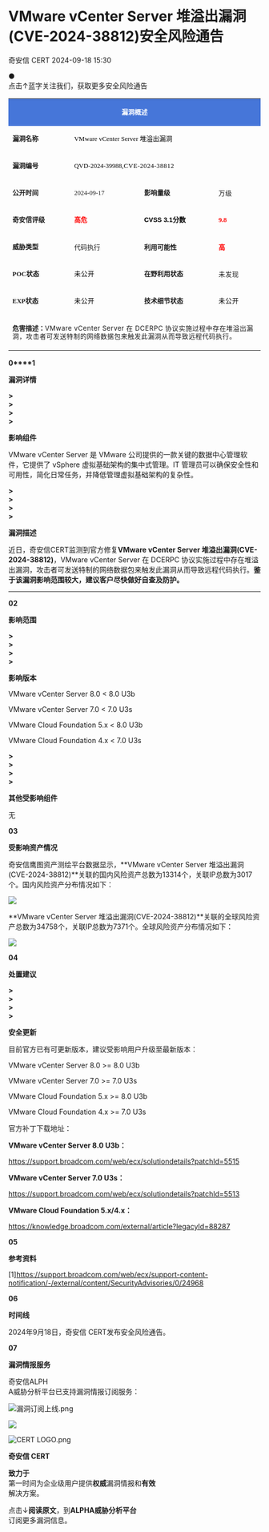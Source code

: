 #  VMware vCenter Server 堆溢出漏洞(CVE-2024-38812)安全风险通告   
 奇安信 CERT   2024-09-18 15:30  
  
●   
点击↑蓝字关注我们，获取更多安全风险通告  
  
<table><tbody style="-webkit-tap-highlight-color: transparent;outline: 0px;visibility: visible;"><tr style="-webkit-tap-highlight-color: transparent;outline: 0px;visibility: visible;"><td valign="middle" align="center" rowspan="1" colspan="4" style="-webkit-tap-highlight-color: transparent;outline: 0px;word-break: break-all;hyphens: auto;border-color: rgb(70, 118, 217);background-color: rgb(70, 118, 217);visibility: visible;"><p style="-webkit-tap-highlight-color: transparent;outline: 0px;line-height: 1em;visibility: visible;"><span style="-webkit-tap-highlight-color: transparent;outline: 0px;color: rgb(255, 255, 255);letter-spacing: 0px;visibility: visible;"><strong style="-webkit-tap-highlight-color: transparent;outline: 0px;visibility: visible;"><span style="-webkit-tap-highlight-color: transparent;outline: 0px;font-size: 13px;letter-spacing: 0px;visibility: visible;">漏洞概述</span></strong><br style="-webkit-tap-highlight-color: transparent;outline: 0px;visibility: visible;"/></span></p></td></tr><tr style="-webkit-tap-highlight-color: transparent;outline: 0px;visibility: visible;"><td valign="middle" align="left" width="136" style="-webkit-tap-highlight-color: transparent;outline: 0px;word-break: break-all;hyphens: auto;border-color: rgb(70, 118, 217);visibility: visible;"><p style="-webkit-tap-highlight-color: transparent;outline: 0px;line-height: 1em;visibility: visible;"><span style="-webkit-tap-highlight-color: transparent;outline: 0px;font-size: 13px;letter-spacing: 0px;visibility: visible;"><strong style="-webkit-tap-highlight-color: transparent;outline: 0px;visibility: visible;"><span style="-webkit-tap-highlight-color: transparent;outline: 0px;letter-spacing: 0px;font-family: 微软雅黑, &#34;Microsoft YaHei&#34;;visibility: visible;">漏洞名称</span></strong></span></p></td><td valign="middle" align="left" rowspan="1" colspan="3" style="-webkit-tap-highlight-color: transparent;outline: 0px;word-break: break-all;hyphens: auto;border-color: rgb(70, 118, 217);visibility: visible;"><p style="-webkit-tap-highlight-color: transparent;outline: 0px;line-height: 1em;visibility: visible;"><span style="-webkit-tap-highlight-color: transparent;outline: 0px;color: rgb(0, 0, 0);font-size: 13px;caret-color: rgb(255, 0, 0);letter-spacing: 0px;font-family: 微软雅黑, &#34;Microsoft YaHei&#34;;visibility: visible;">VMware vCenter Server 堆溢出漏洞</span></p></td></tr><tr style="-webkit-tap-highlight-color: transparent;outline: 0px;visibility: visible;"><td valign="middle" align="left" rowspan="1" colspan="1" width="136" style="-webkit-tap-highlight-color: transparent;outline: 0px;word-break: break-all;hyphens: auto;border-color: rgb(70, 118, 217);visibility: visible;"><p style="-webkit-tap-highlight-color: transparent;outline: 0px;line-height: 1em;visibility: visible;"><span style="-webkit-tap-highlight-color: transparent;outline: 0px;font-size: 13px;letter-spacing: 0px;font-family: 微软雅黑, &#34;Microsoft YaHei&#34;;visibility: visible;"><strong style="-webkit-tap-highlight-color: transparent;outline: 0px;visibility: visible;">漏洞编号</strong></span></p></td><td valign="middle" align="left" rowspan="1" colspan="3" style="-webkit-tap-highlight-color: transparent;outline: 0px;word-break: break-all;hyphens: auto;border-color: rgb(70, 118, 217);visibility: visible;"><p style="-webkit-tap-highlight-color: transparent;outline: 0px;line-height: 1em;visibility: visible;"><span style="-webkit-tap-highlight-color: transparent;outline: 0px;color: rgb(0, 0, 0);font-size: 13px;caret-color: rgb(255, 0, 0);font-family: 微软雅黑, &#34;Microsoft YaHei&#34;;visibility: visible;">QVD-2024-39988</span><span style="-webkit-tap-highlight-color: transparent;outline: 0px;color: rgb(0, 0, 0);font-family: 微软雅黑, &#34;Microsoft YaHei&#34;;font-size: 13px;caret-color: rgb(255, 0, 0);letter-spacing: 0.544px;text-align: justify;visibility: visible;">,CVE-2024-38812</span></p></td></tr><tr style="-webkit-tap-highlight-color: transparent;outline: 0px;visibility: visible;"><td valign="middle" align="left" width="136" style="-webkit-tap-highlight-color: transparent;outline: 0px;word-break: break-all;hyphens: auto;border-color: rgb(70, 118, 217);visibility: visible;"><p style="-webkit-tap-highlight-color: transparent;outline: 0px;line-height: 1em;visibility: visible;"><span style="-webkit-tap-highlight-color: transparent;outline: 0px;font-size: 13px;visibility: visible;"><strong style="-webkit-tap-highlight-color: transparent;outline: 0px;visibility: visible;"><span style="-webkit-tap-highlight-color: transparent;outline: 0px;font-family: 微软雅黑, &#34;Microsoft YaHei&#34;;visibility: visible;">公开时间</span></strong></span></p></td><td valign="middle" align="left" width="157" style="-webkit-tap-highlight-color: transparent;outline: 0px;word-break: break-all;hyphens: auto;border-color: rgb(70, 118, 217);visibility: visible;"><p style="-webkit-tap-highlight-color: transparent;outline: 0px;line-height: 1em;visibility: visible;"><span style="-webkit-tap-highlight-color: transparent;outline: 0px;font-size: 13px;font-family: 微软雅黑, &#34;Microsoft YaHei&#34;;visibility: visible;">2024-09-17</span></p></td><td valign="middle" align="left" width="169" style="-webkit-tap-highlight-color: transparent;outline: 0px;word-break: break-all;hyphens: auto;border-color: rgb(70, 118, 217);visibility: visible;"><p style="-webkit-tap-highlight-color: transparent;outline: 0px;line-height: 1em;visibility: visible;"><span style="-webkit-tap-highlight-color: transparent;outline: 0px;font-size: 13px;visibility: visible;"><strong style="-webkit-tap-highlight-color: transparent;outline: 0px;visibility: visible;"><span style="-webkit-tap-highlight-color: transparent;outline: 0px;font-family: 微软雅黑, &#34;Microsoft YaHei&#34;;visibility: visible;">影响量级</span></strong></span></p></td><td valign="middle" align="left" width="95" style="-webkit-tap-highlight-color: transparent;outline: 0px;word-break: break-all;hyphens: auto;border-color: rgb(70, 118, 217);line-height: 1em;visibility: visible;letter-spacing: 0.544px;"><p style="-webkit-tap-highlight-color: transparent;outline: 0px;line-height: 1em;visibility: visible;word-break: break-all;hyphens: auto;border-color: rgb(70, 118, 217);letter-spacing: 0.544px;"><span style="-webkit-tap-highlight-color: transparent;outline: 0px;font-size: 13px;visibility: visible;">万级</span></p></td></tr><tr style="-webkit-tap-highlight-color: transparent;outline: 0px;visibility: visible;"><td valign="middle" align="left" width="136" style="-webkit-tap-highlight-color: transparent;outline: 0px;word-break: break-all;hyphens: auto;border-color: rgb(70, 118, 217);visibility: visible;"><p style="-webkit-tap-highlight-color: transparent;outline: 0px;line-height: 1em;visibility: visible;"><span style="-webkit-tap-highlight-color: transparent;outline: 0px;font-size: 13px;visibility: visible;"><strong style="-webkit-tap-highlight-color: transparent;outline: 0px;visibility: visible;"><span style="-webkit-tap-highlight-color: transparent;outline: 0px;font-family: 微软雅黑, &#34;Microsoft YaHei&#34;;visibility: visible;">奇安信评级</span></strong></span></p></td><td valign="middle" align="left" width="157" style="-webkit-tap-highlight-color: transparent;outline: 0px;word-break: break-all;hyphens: auto;border-color: rgb(70, 118, 217);visibility: visible;"><p style="-webkit-tap-highlight-color: transparent;outline: 0px;line-height: 1em;visibility: visible;"><span style="-webkit-tap-highlight-color: transparent;outline: 0px;font-size: 13px;font-family: 微软雅黑, &#34;Microsoft YaHei&#34;;visibility: visible;"><strong style="-webkit-tap-highlight-color: transparent;cursor: text;color: rgb(0, 0, 0);caret-color: rgb(255, 0, 0);font-family: 微软雅黑, &#34;Microsoft YaHei&#34;, sans-serif;visibility: visible;max-inline-size: 100%;outline: none 0px !important;"><span style="-webkit-tap-highlight-color: transparent;cursor: text;color: rgb(255, 0, 0);font-family: 微软雅黑, &#34;Microsoft YaHei&#34;;visibility: visible;max-inline-size: 100%;outline: none 0px !important;">高危</span></strong></span></p></td><td valign="middle" align="left" width="169" style="-webkit-tap-highlight-color: transparent;outline: 0px;word-break: break-all;hyphens: auto;border-color: rgb(70, 118, 217);visibility: visible;"><p style="-webkit-tap-highlight-color: transparent;outline: 0px;line-height: 1em;visibility: visible;"><span style="-webkit-tap-highlight-color: transparent;outline: 0px;font-size: 13px;visibility: visible;"><strong style="-webkit-tap-highlight-color: transparent;outline: 0px;visibility: visible;"><span style="-webkit-tap-highlight-color: transparent;outline: 0px;font-family: 微软雅黑, &#34;Microsoft YaHei&#34;;visibility: visible;"><strong style="-webkit-tap-highlight-color: transparent;cursor: text;color: rgb(0, 0, 0);caret-color: rgb(255, 0, 0);font-family: 微软雅黑, &#34;Microsoft YaHei&#34;, sans-serif;visibility: visible;max-inline-size: 100%;outline: none 0px !important;">CVSS 3.1分数</strong></span></strong></span></p></td><td valign="middle" align="left" width="95" style="-webkit-tap-highlight-color: transparent;outline: 0px;word-break: break-all;hyphens: auto;border-color: rgb(70, 118, 217);visibility: visible;"><p style="-webkit-tap-highlight-color: transparent;outline: 0px;line-height: 1em;visibility: visible;"><strong style="-webkit-tap-highlight-color: transparent;outline: 0px;visibility: visible;"><span style="-webkit-tap-highlight-color: transparent;outline: 0px;caret-color: rgb(255, 0, 0);font-size: 13px;color: rgb(255, 0, 0);font-family: 微软雅黑, &#34;Microsoft YaHei&#34;;visibility: visible;">9.8</span></strong></p></td></tr><tr style="-webkit-tap-highlight-color: transparent;outline: 0px;visibility: visible;"><td valign="middle" align="left" width="136" style="-webkit-tap-highlight-color: transparent;outline: 0px;word-break: break-all;hyphens: auto;border-color: rgb(70, 118, 217);visibility: visible;"><p style="-webkit-tap-highlight-color: transparent;outline: 0px;line-height: 1em;visibility: visible;"><span style="-webkit-tap-highlight-color: transparent;outline: 0px;font-size: 13px;visibility: visible;"><strong style="-webkit-tap-highlight-color: transparent;outline: 0px;visibility: visible;"><span style="-webkit-tap-highlight-color: transparent;outline: 0px;font-family: 微软雅黑, &#34;Microsoft YaHei&#34;;visibility: visible;">威胁类型</span></strong><strong style="-webkit-tap-highlight-color: transparent;outline: 0px;visibility: visible;"><span style="-webkit-tap-highlight-color: transparent;outline: 0px;font-family: 微软雅黑, &#34;Microsoft YaHei&#34;;visibility: visible;"></span></strong></span></p></td><td valign="middle" align="left" width="157" style="-webkit-tap-highlight-color: transparent;outline: 0px;word-break: break-all;hyphens: auto;border-color: rgb(70, 118, 217);visibility: visible;"><p style="-webkit-tap-highlight-color: transparent;outline: 0px;line-height: 1em;visibility: visible;"><span style="-webkit-tap-highlight-color: transparent;outline: 0px;font-size: 13px;visibility: visible;">代码执行</span></p></td><td valign="middle" align="left" width="169" style="-webkit-tap-highlight-color: transparent;outline: 0px;word-break: break-all;hyphens: auto;border-color: rgb(70, 118, 217);visibility: visible;"><p style="-webkit-tap-highlight-color: transparent;outline: 0px;line-height: 1em;visibility: visible;"><strong style="-webkit-tap-highlight-color: transparent;outline: 0px;visibility: visible;"><span style="-webkit-tap-highlight-color: transparent;outline: 0px;font-size: 13px;visibility: visible;">利用可能性</span></strong></p></td><td valign="middle" align="left" width="95" style="-webkit-tap-highlight-color: transparent;outline: 0px;word-break: break-all;hyphens: auto;border-color: rgb(70, 118, 217);visibility: visible;"><p style="-webkit-tap-highlight-color: transparent;outline: 0px;line-height: 1em;visibility: visible;"><span style="-webkit-tap-highlight-color: transparent;outline: 0px;color: rgb(255, 0, 0);visibility: visible;"><strong style="-webkit-tap-highlight-color: transparent;outline: 0px;visibility: visible;"><span style="-webkit-tap-highlight-color: transparent;outline: 0px;font-size: 13px;visibility: visible;">高</span></strong></span></p></td></tr><tr style="-webkit-tap-highlight-color: transparent;outline: 0px;visibility: visible;"><td valign="middle" colspan="1" rowspan="1" align="left" width="136" style="-webkit-tap-highlight-color: transparent;outline: 0px;word-break: break-all;hyphens: auto;border-color: rgb(70, 118, 217);visibility: visible;"><p style="-webkit-tap-highlight-color: transparent;outline: 0px;line-height: 1em;visibility: visible;"><span style="-webkit-tap-highlight-color: transparent;outline: 0px;font-size: 13px;visibility: visible;"><strong style="-webkit-tap-highlight-color: transparent;outline: 0px;visibility: visible;"><span style="-webkit-tap-highlight-color: transparent;outline: 0px;font-family: 微软雅黑, &#34;Microsoft YaHei&#34;;visibility: visible;">POC状态</span></strong></span></p></td><td valign="middle" colspan="1" rowspan="1" align="left" width="157" style="-webkit-tap-highlight-color: transparent;outline: 0px;word-break: break-all;hyphens: auto;border-color: rgb(70, 118, 217);visibility: visible;"><p style="-webkit-tap-highlight-color: transparent;outline: 0px;line-height: 1em;visibility: visible;"><span style="-webkit-tap-highlight-color: transparent;outline: 0px;color: rgb(255, 0, 0);visibility: visible;"><span style="-webkit-tap-highlight-color: transparent;outline: 0px;font-size: 13px;font-family: 微软雅黑, &#34;Microsoft YaHei&#34;;color: rgb(0, 0, 0);letter-spacing: 0.544px;visibility: visible;"><span style="-webkit-tap-highlight-color: transparent;outline: 0px;color: rgb(255, 0, 0);visibility: visible;"><span style="-webkit-tap-highlight-color: transparent;outline: 0px;color: rgb(0, 0, 0);letter-spacing: 0.544px;visibility: visible;">未公开</span></span><strong style="-webkit-tap-highlight-color: transparent;outline: 0px;letter-spacing: 0.544px;font-family: system-ui, -apple-system, BlinkMacSystemFont, &#34;Helvetica Neue&#34;, &#34;PingFang SC&#34;, &#34;Hiragino Sans GB&#34;, &#34;Microsoft YaHei UI&#34;, &#34;Microsoft YaHei&#34;, Arial, sans-serif;visibility: visible;"><span style="-webkit-tap-highlight-color: transparent;outline: 0px;color: rgb(255, 0, 0);font-family: 微软雅黑, &#34;Microsoft YaHei&#34;;visibility: visible;"><span style="-webkit-tap-highlight-color: transparent;outline: 0px;color: rgb(0, 0, 0);letter-spacing: 0.544px;visibility: visible;"></span></span></strong></span></span></p></td><td valign="middle" colspan="1" rowspan="1" align="left" width="169" style="-webkit-tap-highlight-color: transparent;outline: 0px;word-break: break-all;hyphens: auto;border-color: rgb(70, 118, 217);visibility: visible;"><p style="-webkit-tap-highlight-color: transparent;outline: 0px;line-height: 1em;visibility: visible;"><span style="-webkit-tap-highlight-color: transparent;outline: 0px;font-size: 13px;visibility: visible;"><strong style="-webkit-tap-highlight-color: transparent;outline: 0px;visibility: visible;"><span style="-webkit-tap-highlight-color: transparent;outline: 0px;font-family: 微软雅黑, &#34;Microsoft YaHei&#34;;visibility: visible;">在野利用状态</span></strong></span></p></td><td valign="middle" colspan="1" rowspan="1" align="left" width="95" style="-webkit-tap-highlight-color: transparent;outline: 0px;word-break: break-all;hyphens: auto;border-color: rgb(70, 118, 217);line-height: 1em;visibility: visible;letter-spacing: 0.544px;"><p style="-webkit-tap-highlight-color: transparent;outline: 0px;line-height: 1em;visibility: visible;word-break: break-all;hyphens: auto;border-color: rgb(70, 118, 217);letter-spacing: 0.544px;"><span style="-webkit-tap-highlight-color: transparent;outline: 0px;font-size: 13px;visibility: visible;">未发现</span></p></td></tr><tr style="-webkit-tap-highlight-color: transparent;outline: 0px;visibility: visible;"><td valign="middle" colspan="1" rowspan="1" align="left" width="136" style="-webkit-tap-highlight-color: transparent;outline: 0px;word-break: break-all;hyphens: auto;border-color: rgb(70, 118, 217);visibility: visible;"><p style="-webkit-tap-highlight-color: transparent;outline: 0px;line-height: 1em;visibility: visible;"><span style="-webkit-tap-highlight-color: transparent;outline: 0px;font-size: 13px;visibility: visible;"><strong style="-webkit-tap-highlight-color: transparent;outline: 0px;visibility: visible;"><span style="-webkit-tap-highlight-color: transparent;outline: 0px;font-family: 微软雅黑, &#34;Microsoft YaHei&#34;;visibility: visible;">EXP状态</span></strong></span></p></td><td valign="middle" colspan="1" rowspan="1" align="left" width="157" style="-webkit-tap-highlight-color: transparent;outline: 0px;word-break: break-all;hyphens: auto;border-color: rgb(70, 118, 217);line-height: 1em;visibility: visible;letter-spacing: 0.544px;"><p style="-webkit-tap-highlight-color: transparent;outline: 0px;line-height: 1em;visibility: visible;word-break: break-all;hyphens: auto;border-color: rgb(70, 118, 217);letter-spacing: 0.544px;"><span style="-webkit-tap-highlight-color: transparent;outline: 0px;color: rgb(255, 0, 0);font-family: 微软雅黑, &#34;Microsoft YaHei&#34;;visibility: visible;"><span style="-webkit-tap-highlight-color: transparent;outline: 0px;color: rgb(0, 0, 0);font-size: 13px;letter-spacing: 0.544px;visibility: visible;">未公开</span></span><strong style="-webkit-tap-highlight-color: transparent;outline: 0px;color: rgb(0, 0, 0);font-size: 13px;letter-spacing: 0.544px;visibility: visible;"><span style="-webkit-tap-highlight-color: transparent;outline: 0px;color: rgb(255, 0, 0);font-family: 微软雅黑, &#34;Microsoft YaHei&#34;;visibility: visible;"><span style="-webkit-tap-highlight-color: transparent;outline: 0px;color: rgb(0, 0, 0);letter-spacing: 0.544px;visibility: visible;"></span></span></strong></p></td><td valign="middle" colspan="1" rowspan="1" align="left" width="169" style="-webkit-tap-highlight-color: transparent;outline: 0px;word-break: break-all;hyphens: auto;border-color: rgb(70, 118, 217);visibility: visible;"><p style="-webkit-tap-highlight-color: transparent;outline: 0px;line-height: 1em;visibility: visible;"><span style="-webkit-tap-highlight-color: transparent;outline: 0px;font-size: 13px;visibility: visible;"><strong style="-webkit-tap-highlight-color: transparent;outline: 0px;visibility: visible;"><span style="-webkit-tap-highlight-color: transparent;outline: 0px;font-family: 微软雅黑, &#34;Microsoft YaHei&#34;;visibility: visible;">技术细节状态</span></strong></span></p></td><td valign="middle" colspan="1" rowspan="1" align="left" width="95" style="-webkit-tap-highlight-color: transparent;outline: 0px;word-break: break-all;hyphens: auto;border-color: rgb(70, 118, 217);visibility: visible;"><p style="-webkit-tap-highlight-color: transparent;outline: 0px;line-height: 1em;visibility: visible;"><span style="-webkit-tap-highlight-color: transparent;outline: 0px;color: rgb(0, 0, 0);font-family: 微软雅黑, &#34;Microsoft YaHei&#34;;font-size: 13px;letter-spacing: 0.544px;visibility: visible;">未公开</span></p></td></tr><tr style="-webkit-tap-highlight-color: transparent;outline: 0px;visibility: visible;"><td valign="middle" colspan="4" rowspan="1" align="left" style="-webkit-tap-highlight-color: transparent;outline: 0px;word-break: break-all;hyphens: auto;border-color: rgb(70, 118, 217);visibility: visible;"><p style="-webkit-tap-highlight-color: transparent;outline: 0px;line-height: 1em;visibility: visible;"><strong style="-webkit-tap-highlight-color: transparent;outline: 0px;visibility: visible;"><span style="-webkit-tap-highlight-color: transparent;outline: 0px;font-size: 13px;visibility: visible;">危害描述：</span></strong><span style="-webkit-tap-highlight-color: transparent;outline: 0px;font-size: 13px;letter-spacing: 0.544px;visibility: visible;">VMware vCenter Server 在 DCERPC 协议实施过程中存在堆溢出漏洞，攻击者可发送特制的网络数据包来触发此漏洞从而导致远程代码执行。</span></p></td></tr></tbody></table>  
  
  
**0****1**  
  
**漏洞详情**  
  
**>**  
**>**  
**>**  
**>**  
  
**影响组件**  
  
VMware vCenter Server 是 VMware 公司提供的一款关键的数据中心管理软件，它提供了 vSphere 虚拟基础架构的集中式管理。IT 管理员可以确保安全性和可用性，简化日常任务，并降低管理虚拟基础架构的复杂性。  
  
**>**  
**>**  
**>**  
**>**  
  
**漏洞描述**  
  
近日，奇安信CERT监测到官方修复**VMware vCenter Server 堆溢出漏洞(CVE-2024-38812)**，VMware vCenter Server 在 DCERPC 协议实施过程中存在堆溢出漏洞，攻击者可发送特制的网络数据包来触发此漏洞从而导致远程代码执行。**鉴于该漏洞影响范围较大，建议客户尽快做好自查及防护。**  
  
****  
**02**  
  
**影响范围**  
  
**>**  
**>**  
**>**  
**>**  
  
**影响版本**  
  
VMware vCenter Server 8.0 < 8.0 U3b  
  
VMware vCenter Server 7.0 < 7.0 U3s  
  
VMware Cloud Foundation 5.x < 8.0 U3b  
  
VMware Cloud Foundation 4.x < 7.0 U3s  
  
**>**  
**>**  
**>**  
**>**  
  
**其他受影响组件**  
  
无  
  
**03**  
  
**受影响资产情况**  
  
奇安信鹰图资产测绘平台数据显示，**VMware vCenter Server 堆溢出漏洞(CVE-2024-38812)**关联的国内风险资产总数为13314个，关联IP总数为3017个。国内风险资产分布情况如下：  
  
![](https://mmbiz.qpic.cn/mmbiz_png/EkibxOB3fs4icgGEPEDceFbmAeykKwKE22CZiaKgUibzzXWNOI5UD0IT9XRZYw4U456LQ1Tfib5GkQqYZOzOL6caXkQ/640?wx_fmt=png&from=appmsg "")  
  
**VMware vCenter Server 堆溢出漏洞(CVE-2024-38812)**关联的全球风险资产总数为34758个，关联IP总数为7371个。全球风险资产分布情况如下：  
  
![](https://mmbiz.qpic.cn/mmbiz_png/EkibxOB3fs4icgGEPEDceFbmAeykKwKE22OX5EEELDTiaUvAwPbU1PYjqyS7DKUUca0vI6M0CT3iaCKAKgEiaLnh5Hg/640?wx_fmt=png&from=appmsg "")  
  
  
**04**  
  
**处置建议**  
  
**>**  
**>**  
**>**  
**>**  
  
**安全更新**  
  
目前官方已有可更新版本，建议受影响用户升级至最新版本：  
  
VMware vCenter Server 8.0 >= 8.0 U3b  
  
VMware vCenter Server 7.0 >= 7.0 U3s  
  
VMware Cloud Foundation 5.x >= 8.0 U3b  
  
VMware Cloud Foundation 4.x >= 7.0 U3s  
  
官方补丁下载地址：  
  
**VMware vCenter Server 8.0 U3b：**  
  
https://support.broadcom.com/web/ecx/solutiondetails?patchId=5515  
  
**VMware vCenter Server 7.0 U3s：**  
  
https://support.broadcom.com/web/ecx/solutiondetails?patchId=5513  
  
**VMware Cloud Foundation 5.x/4.x：**  
  
https://knowledge.broadcom.com/external/article?legacyId=88287  
  
  
**05**  
  
**参考资料**  
  
[1]https://support.broadcom.com/web/ecx/support-content-notification/-/external/content/SecurityAdvisories/0/24968  
  
  
**06**  
  
**时间线**  
  
2024年9月18日，奇安信 CERT发布安全风险通告。  
  
  
  
**07**  
  
**漏洞情报服务**  
  
奇安信ALPH  
A威胁分析平台已支持漏洞情报订阅服务：  
  
![](https://mmbiz.qpic.cn/mmbiz_png/EkibxOB3fs4ibpFEkqfMZfO3smS6RKd9BY9IJ0MPzeiashvK2XLpdl3XtTtCD91h0jS26fqvuWpEMXgmXa85qLkoA/640?wxfrom=5&wx_lazy=1&wx_co=1&wx_fmt=other&tp=webp "漏洞订阅上线.png")  
  
  
  
![](https://mmbiz.qpic.cn/mmbiz_png/3tG2LbK7WG3tezJEzJsicLSWCGsIggLbcfk4LB5WK7pdSwMksxPOAoHuibjQpBlEId4nyIIw52n2J8N8MowYZcjA/640?wxfrom=5&wx_lazy=1&wx_co=1&wx_fmt=other&tp=webp "")  
  
  
![](https://mmbiz.qpic.cn/mmbiz_png/EkibxOB3fs4ibpFEkqfMZfO3smS6RKd9BYBVaibvBq1vXprZIc191LXKibdiaApA16q3UgmibQDv4yW09qT88J3jRUfA/640?wxfrom=5&wx_lazy=1&wx_co=1&wx_fmt=other&tp=webp "CERT LOGO.png")  
  
**奇安信 CERT**  
  
**致力于**  
第一时间为企业级用户提供**权威**漏洞情报和**有效**  
解决方案。  
  
  
点击↓**阅读原文**，到**ALPHA威胁分析平台**  
订阅更多漏洞信息。  
  
